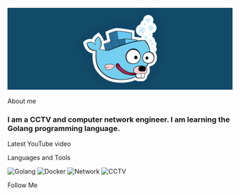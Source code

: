 ![Header](https://github.com/Shindos-Kopernik/Shindos-Kopernik/blob/main/assets/4482749.png)

About me
### I am a CCTV and computer network engineer. I am learning the Golang programming language.
Latest YouTube video

Languages and Tools

![Golang](https://img.shields.io/badge/-Go-124A6A?style=for-the-badge&logo=Go&logoColor=770304)
![Docker](https://img.shields.io/badge/-Docker-124A6A?style=for-the-badge&logo=Docker&logoColor=73CEF0)
![Network](https://img.shields.io/badge/-Network-124A6A?style=for-the-badge&logo=Network&logoColor=73CEF0)
![CCTV](https://img.shields.io/badge/-CCTV-124A6A?style=for-the-badge&logo=CCTV&logoColor=73CEF0)


Follow Me

<!--
**Shindos-Kopernik/Shindos-Kopernik** is a ✨ _special_ ✨ repository because its `README.md` (this file) appears on your GitHub profile.

Here are some ideas to get you started:

- 🔭 I’m currently working on ...
- 🌱 I’m currently learning ...
- 👯 I’m looking to collaborate on ...
- 🤔 I’m looking for help with ...
- 💬 Ask me about ...
- 📫 How to reach me: ...
- 😄 Pronouns: ...
- ⚡ Fun fact: ...
-->
